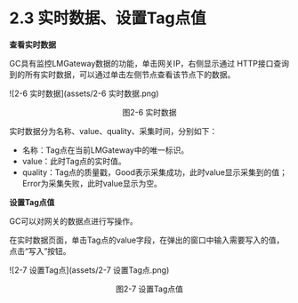 # 2.3 实时数据、设置Tag点值

**查看实时数据**

GC具有监控LMGateway数据的功能，单击网关IP，右侧显示通过 HTTP接口查询到的所有实时数据，可以通过单击左侧节点查看该节点下的数据。 

![2-6 实时数据](assets/2-6 实时数据.png)

<center>图2-6 实时数据</center>

实时数据分为名称、value、quality、采集时间，分别如下：

- 名称：Tag点在当前LMGateway中的唯一标识。
- value：此时Tag点的实时值。
- quality：Tag点的质量戳，Good表示采集成功，此时value显示采集到的值；Error为采集失败，此时value显示为空。



**设置Tag点值**

GC可以对网关的数据点进行写操作。 

在实时数据页面，单击Tag点的value字段，在弹出的窗口中输入需要写入的值，点击“写入”按钮。

![2-7 设置Tag点](assets/2-7 设置Tag点.png)

<center>图2-7 设置Tag点值</center>

